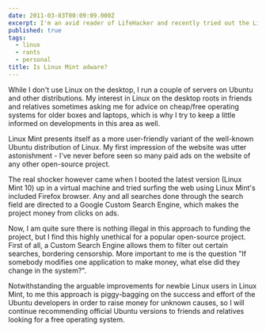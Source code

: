```yaml
---
date: 2011-03-03T00:09:09.000Z
excerpt: I'm an avid reader of LifeHacker and recently tried out the Linux Mint distribution after reading <a href="http//lifehacker.com/#!5469575/why-linux-mint-might-be-a-better-beginners-linux-than-ubuntu">this post</a>.
published: true
tags:
  - linux
  - rants
  - personal
title: Is Linux Mint adware?
---
```

While I don't use Linux on the desktop, I run a couple of servers on Ubuntu and other distributions. My interest in Linux on the desktop roots in friends and relatives sometimes asking me for advice on cheap/free operating systems for older boxes and laptops, which is why I try to keep a little informed on developments in this area as well.

Linux Mint presents itself as a more user-friendly variant of the well-known Ubuntu distribution of Linux. My first impression of the website was utter astonishment - I've never before seen so many paid ads on the website of any other open-source project.

The real shocker however came when I booted the latest version (Linux Mint 10) up in a virtual machine and tried surfing the web using Linux Mint's included Firefox browser. Any and all searches done through the search field are directed to a Google Custom Search Engine, which makes the project money from clicks on ads.

Now, I am quite sure there is nothing illegal in this approach to funding the project, but I find this highly unethical for a popular open-source project. First of all, a Custom Search Engine allows them to filter out certain searches, bordering censorship. More important to me is the question "If somebody modifies one application to make money, what else did they change in the system?".

Notwithstanding the arguable improvements for newbie Linux users in Linux Mint, to me this approach is piggy-bagging on the success and effort of the Ubuntu developers in order to raise money for unknown causes, so I will continue recommending official Ubuntu versions to friends and relatives looking for a free operating system.
